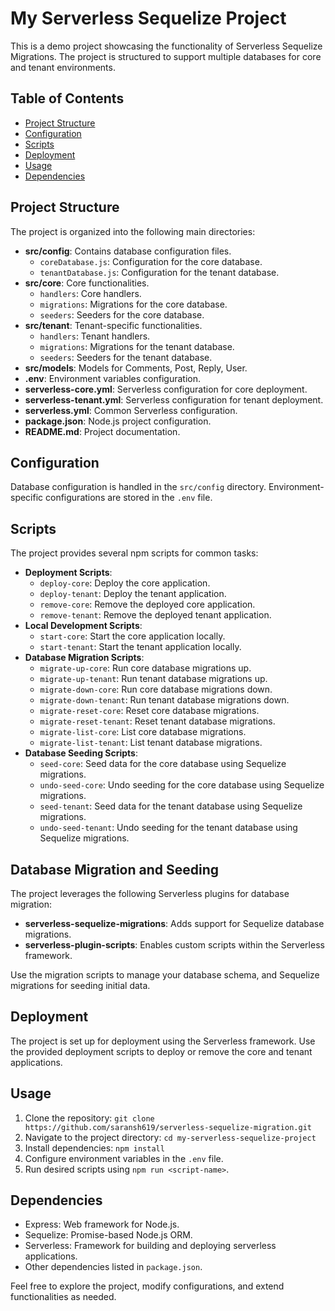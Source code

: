 # My Serverless Sequelize Project

This is a demo project showcasing the functionality of Serverless Sequelize Migrations. The project is structured to support multiple databases for core and tenant environments.

## Table of Contents

- [Project Structure](#project-structure)
- [Configuration](#configuration)
- [Scripts](#scripts)
- [Deployment](#deployment)
- [Usage](#usage)
- [Dependencies](#dependencies)

## Project Structure

The project is organized into the following main directories:

- **src/config**: Contains database configuration files.
  - `coreDatabase.js`: Configuration for the core database.
  - `tenantDatabase.js`: Configuration for the tenant database.
- **src/core**: Core functionalities.
  - `handlers`: Core handlers.
  - `migrations`: Migrations for the core database.
  - `seeders`: Seeders for the core database.
- **src/tenant**: Tenant-specific functionalities.
  - `handlers`: Tenant handlers.
  - `migrations`: Migrations for the tenant database.
  - `seeders`: Seeders for the tenant database.
- **src/models**: Models for Comments, Post, Reply, User.
- **.env**: Environment variables configuration.
- **serverless-core.yml**: Serverless configuration for core deployment.
- **serverless-tenant.yml**: Serverless configuration for tenant deployment.
- **serverless.yml**: Common Serverless configuration.
- **package.json**: Node.js project configuration.
- **README.md**: Project documentation.

## Configuration

Database configuration is handled in the `src/config` directory. Environment-specific configurations are stored in the `.env` file.

## Scripts

The project provides several npm scripts for common tasks:

- **Deployment Scripts**:
  - `deploy-core`: Deploy the core application.
  - `deploy-tenant`: Deploy the tenant application.
  - `remove-core`: Remove the deployed core application.
  - `remove-tenant`: Remove the deployed tenant application.
- **Local Development Scripts**:
  - `start-core`: Start the core application locally.
  - `start-tenant`: Start the tenant application locally.
- **Database Migration Scripts**:
  - `migrate-up-core`: Run core database migrations up.
  - `migrate-up-tenant`: Run tenant database migrations up.
  - `migrate-down-core`: Run core database migrations down.
  - `migrate-down-tenant`: Run tenant database migrations down.
  - `migrate-reset-core`: Reset core database migrations.
  - `migrate-reset-tenant`: Reset tenant database migrations.
  - `migrate-list-core`: List core database migrations.
  - `migrate-list-tenant`: List tenant database migrations.
- **Database Seeding Scripts**:
  - `seed-core`: Seed data for the core database using Sequelize migrations.
  - `undo-seed-core`: Undo seeding for the core database using Sequelize migrations.
  - `seed-tenant`: Seed data for the tenant database using Sequelize migrations.
  - `undo-seed-tenant`: Undo seeding for the tenant database using Sequelize migrations.

## Database Migration and Seeding

The project leverages the following Serverless plugins for database migration:

- **serverless-sequelize-migrations**: Adds support for Sequelize database migrations.
- **serverless-plugin-scripts**: Enables custom scripts within the Serverless framework.

Use the migration scripts to manage your database schema, and Sequelize migrations for seeding initial data.

## Deployment

The project is set up for deployment using the Serverless framework. Use the provided deployment scripts to deploy or remove the core and tenant applications.

## Usage

1. Clone the repository: `git clone https://github.com/saransh619/serverless-sequelize-migration.git`
2. Navigate to the project directory: `cd my-serverless-sequelize-project`
3. Install dependencies: `npm install`
4. Configure environment variables in the `.env` file.
5. Run desired scripts using `npm run <script-name>`.

## Dependencies

- Express: Web framework for Node.js.
- Sequelize: Promise-based Node.js ORM.
- Serverless: Framework for building and deploying serverless applications.
- Other dependencies listed in `package.json`.

Feel free to explore the project, modify configurations, and extend functionalities as needed.